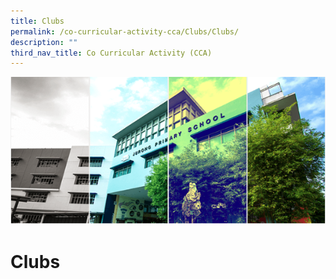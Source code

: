 ```yaml
---
title: Clubs
permalink: /co-curricular-activity-cca/Clubs/Clubs/
description: ""
third_nav_title: Co Curricular Activity (CCA)
---
```


![](/images/Banner.png)

Clubs
=====
